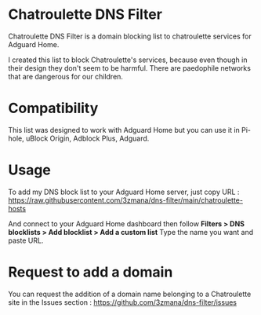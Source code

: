 # Chatroulette DNS Filter

Chatroulette DNS Filter is a domain blocking list to chatroulette services for Adguard Home.

I created this list to block Chatroulette's services, because even though in their design they don't seem to be harmful. There are paedophile networks that are dangerous for our children.

# Compatibility

This list was designed to work with Adguard Home but you can use it in Pi-hole, uBlock Origin, Adblock Plus, Adguard.

# Usage

To add my DNS block list to your Adguard Home server, just copy URL : https://raw.githubusercontent.com/3zmana/dns-filter/main/chatroulette-hosts

And connect to your Adguard Home dashboard then follow **Filters > DNS blocklists > Add blocklist > Add a custom list** Type the name you want and paste URL.

# Request to add a domain

You can request the addition of a domain name belonging to a Chatroulette site in the Issues section : https://github.com/3zmana/dns-filter/issues
